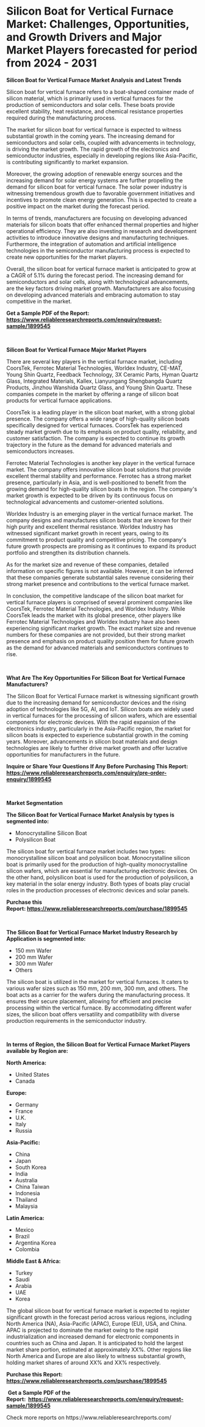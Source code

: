 <p><h1>Silicon Boat for Vertical Furnace Market: Challenges, Opportunities, and Growth Drivers and Major Market Players forecasted for period from 2024 - 2031</h1></p><p><strong>Silicon Boat for Vertical Furnace Market Analysis and Latest Trends</strong></p>
<p><p>Silicon boat for vertical furnace refers to a boat-shaped container made of silicon material, which is primarily used in vertical furnaces for the production of semiconductors and solar cells. These boats provide excellent stability, heat resistance, and chemical resistance properties required during the manufacturing process. </p><p>The market for silicon boat for vertical furnace is expected to witness substantial growth in the coming years. The increasing demand for semiconductors and solar cells, coupled with advancements in technology, is driving the market growth. The rapid growth of the electronics and semiconductor industries, especially in developing regions like Asia-Pacific, is contributing significantly to market expansion.</p><p>Moreover, the growing adoption of renewable energy sources and the increasing demand for solar energy systems are further propelling the demand for silicon boat for vertical furnace. The solar power industry is witnessing tremendous growth due to favorable government initiatives and incentives to promote clean energy generation. This is expected to create a positive impact on the market during the forecast period.</p><p>In terms of trends, manufacturers are focusing on developing advanced materials for silicon boats that offer enhanced thermal properties and higher operational efficiency. They are also investing in research and development activities to introduce innovative designs and manufacturing techniques. Furthermore, the integration of automation and artificial intelligence technologies in the semiconductor manufacturing process is expected to create new opportunities for the market players.</p><p>Overall, the silicon boat for vertical furnace market is anticipated to grow at a CAGR of 5.1% during the forecast period. The increasing demand for semiconductors and solar cells, along with technological advancements, are the key factors driving market growth. Manufacturers are also focusing on developing advanced materials and embracing automation to stay competitive in the market.</p></p>
<p><strong>Get a Sample PDF of the Report:&nbsp; <a href="https://www.reliableresearchreports.com/enquiry/request-sample/1899545">https://www.reliableresearchreports.com/enquiry/request-sample/1899545</a></strong></p>
<p>&nbsp;</p>
<p><strong>Silicon Boat for Vertical Furnace Major Market Players</strong></p>
<p><p>There are several key players in the vertical furnace market, including CoorsTek, Ferrotec Material Technologies, Worldex Industry, CE-MAT, Young Shin Quartz, Feedback Technology, 3X Ceramic Parts, Hyman Quartz Glass, Integrated Materials, Kallex, Lianyungang Shengbangda Quartz Products, Jinzhou Wanshida Quartz Glass, and Young Shin Quartz. These companies compete in the market by offering a range of silicon boat products for vertical furnace applications.</p><p>CoorsTek is a leading player in the silicon boat market, with a strong global presence. The company offers a wide range of high-quality silicon boats specifically designed for vertical furnaces. CoorsTek has experienced steady market growth due to its emphasis on product quality, reliability, and customer satisfaction. The company is expected to continue its growth trajectory in the future as the demand for advanced materials and semiconductors increases.</p><p>Ferrotec Material Technologies is another key player in the vertical furnace market. The company offers innovative silicon boat solutions that provide excellent thermal stability and performance. Ferrotec has a strong market presence, particularly in Asia, and is well-positioned to benefit from the growing demand for high-quality silicon boats in the region. The company's market growth is expected to be driven by its continuous focus on technological advancements and customer-oriented solutions.</p><p>Worldex Industry is an emerging player in the vertical furnace market. The company designs and manufactures silicon boats that are known for their high purity and excellent thermal resistance. Worldex Industry has witnessed significant market growth in recent years, owing to its commitment to product quality and competitive pricing. The company's future growth prospects are promising as it continues to expand its product portfolio and strengthen its distribution channels.</p><p>As for the market size and revenue of these companies, detailed information on specific figures is not available. However, it can be inferred that these companies generate substantial sales revenue considering their strong market presence and contributions to the vertical furnace market.</p><p>In conclusion, the competitive landscape of the silicon boat market for vertical furnace players is comprised of several prominent companies like CoorsTek, Ferrotec Material Technologies, and Worldex Industry. While CoorsTek leads the market with its global presence, other players like Ferrotec Material Technologies and Worldex Industry have also been experiencing significant market growth. The exact market size and revenue numbers for these companies are not provided, but their strong market presence and emphasis on product quality position them for future growth as the demand for advanced materials and semiconductors continues to rise.</p></p>
<p>&nbsp;</p>
<p><strong>What Are The Key Opportunities For Silicon Boat for Vertical Furnace Manufacturers?</strong></p>
<p><p>The Silicon Boat for Vertical Furnace market is witnessing significant growth due to the increasing demand for semiconductor devices and the rising adoption of technologies like 5G, AI, and IoT. Silicon boats are widely used in vertical furnaces for the processing of silicon wafers, which are essential components for electronic devices. With the rapid expansion of the electronics industry, particularly in the Asia-Pacific region, the market for silicon boats is expected to experience substantial growth in the coming years. Moreover, advancements in silicon boat materials and design technologies are likely to further drive market growth and offer lucrative opportunities for manufacturers in the future.</p></p>
<p><strong>Inquire or Share Your Questions If Any Before Purchasing This Report: <a href="https://www.reliableresearchreports.com/enquiry/pre-order-enquiry/1899545">https://www.reliableresearchreports.com/enquiry/pre-order-enquiry/1899545</a></strong></p>
<p>&nbsp;</p>
<p><strong>Market Segmentation</strong></p>
<p><strong>The Silicon Boat for Vertical Furnace Market Analysis by types is segmented into:</strong></p>
<p><ul><li>Monocrystalline Silicon Boat</li><li>Polysilicon Boat</li></ul></p>
<p><p>The silicon boat for vertical furnace market includes two types: monocrystalline silicon boat and polysilicon boat. Monocrystalline silicon boat is primarily used for the production of high-quality monocrystalline silicon wafers, which are essential for manufacturing electronic devices. On the other hand, polysilicon boat is used for the production of polysilicon, a key material in the solar energy industry. Both types of boats play crucial roles in the production processes of electronic devices and solar panels.</p></p>
<p><strong>Purchase this Report:&nbsp;<a href="https://www.reliableresearchreports.com/purchase/1899545">https://www.reliableresearchreports.com/purchase/1899545</a></strong></p>
<p>&nbsp;</p>
<p><strong>The Silicon Boat for Vertical Furnace Market Industry Research by Application is segmented into:</strong></p>
<p><ul><li>150 mm Wafer</li><li>200 mm Wafer</li><li>300 mm Wafer</li><li>Others</li></ul></p>
<p><p>The silicon boat is utilized in the market for vertical furnaces. It caters to various wafer sizes such as 150 mm, 200 mm, 300 mm, and others. The boat acts as a carrier for the wafers during the manufacturing process. It ensures their secure placement, allowing for efficient and precise processing within the vertical furnace. By accommodating different wafer sizes, the silicon boat offers versatility and compatibility with diverse production requirements in the semiconductor industry.</p></p>
<p>&nbsp;</p>
<p><strong>In terms of Region, the Silicon Boat for Vertical Furnace Market Players available by Region are:</strong></p>
<p>
    <p> <strong> North America: </strong>
        <ul>
            <li>United States</li>
            <li>Canada</li>
        </ul>
        </p> 
    <p> <strong> Europe: </strong>
        <ul>
            <li>Germany</li>
            <li>France</li>
            <li>U.K.</li>
            <li>Italy</li>
            <li>Russia</li>
        </ul>
        </p> 
    <p> <strong> Asia-Pacific: </strong>
        <ul>
            <li>China</li>
            <li>Japan</li>
            <li>South Korea</li>
            <li>India</li>
            <li>Australia</li>
            <li>China Taiwan</li>
            <li>Indonesia</li>
            <li>Thailand</li>
            <li>Malaysia</li>
        </ul>
        </p> 
    <p> <strong> Latin America: </strong>
        <ul>
            <li>Mexico</li>
            <li>Brazil</li>
            <li>Argentina Korea</li>
            <li>Colombia</li>
        </ul>
        </p> 
    <p> <strong> Middle East & Africa: </strong>
        <ul>
            <li>Turkey</li>
            <li>Saudi</li>
            <li>Arabia</li>
            <li>UAE</li>
            <li>Korea</li>
        </ul>
    </p>
    </p>
<p><p>The global silicon boat for vertical furnace market is expected to register significant growth in the forecast period across various regions, including North America (NA), Asia-Pacific (APAC), Europe (EU), USA, and China. APAC is projected to dominate the market owing to the rapid industrialization and increased demand for electronic components in countries such as China and Japan. It is anticipated to hold the largest market share portion, estimated at approximately XX%. Other regions like North America and Europe are also likely to witness substantial growth, holding market shares of around XX% and XX% respectively.</p></p>
<p><strong>Purchase this Report: <a href="https://www.reliableresearchreports.com/purchase/1899545">https://www.reliableresearchreports.com/purchase/1899545</a></strong></p>
<p>&nbsp;<strong>Get a Sample PDF of the Report:&nbsp;&nbsp;<a href="https://www.reliableresearchreports.com/enquiry/request-sample/1899545">https://www.reliableresearchreports.com/enquiry/request-sample/1899545</a></strong></p>
<p><strong></strong></p>
<p>Check more reports on https://www.reliableresearchreports.com/</p>